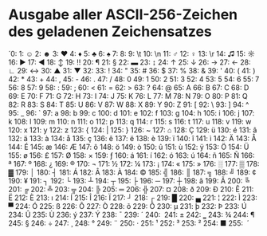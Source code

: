 # Ausgabe aller ASCII-256-Zeichen des geladenen Zeichensatzes
´0:              1:       ☺      2:       ☻      3:       ♥
4:       ♦      5:       ♣      6:       ♠      7:
8:              9:      \t      10:     \n      11:      ♂
12:      ♀      13:     \r      14:      ♫      15:      ☼
16:      ►      17:      ◄      18:      ↕      19:      ‼
20:      ¶      21:      §      22:      ▬      23:      ↨
24:      ↑      25:      ↓      26:      →      27:      ←
28:      ∟      29:      ↔      30:      ▲      31:      ▼
32:             33:      !      34:      "      35:      #
36:      $      37:      %      38:      &      39:      '
40:      (      41:      )      42:      *      43:      +
44:      ,      45:      -      46:      .      47:      /
48:      0      49:      1      50:      2      51:      3
52:      4      53:      5      54:      6      55:      7
56:      8      57:      9      58:      :      59:      ;
60:      <      61:      =      62:      >      63:      ?
64:      @      65:      A      66:      B      67:      C
68:      D      69:      E      70:      F      71:      G
72:      H      73:      I      74:      J      75:      K
76:      L      77:      M      78:      N      79:      O
80:      P      81:      Q      82:      R      83:      S
84:      T      85:      U      86:      V      87:      W
88:      X      89:      Y      90:      Z      91:      [
92:      \      93:      ]      94:      ^      95:      _
96:      `      97:      a      98:      b      99:      c
100:     d      101:     e      102:     f      103:     g
104:     h      105:     i      106:     j      107:     k
108:     l      109:     m      110:     n      111:     o
112:     p      113:     q      114:     r      115:     s
116:     t      117:     u      118:     v      119:     w
120:     x      121:     y      122:     z      123:     {
124:     |      125:     }      126:     ~      127:     ⌂
128:     Ç      129:     ü      130:     é      131:     â
132:     ä      133:     à      134:     å      135:     ç
136:     ê      137:     ë      138:     è      139:     ï
140:     î      141:     ì      142:     Ä      143:     Å
144:     É      145:     æ      146:     Æ      147:     ô
148:     ö      149:     ò      150:     û      151:     ù
152:     ÿ      153:     Ö      154:     Ü      155:     ø
156:     £      157:     Ø      158:     ×      159:     ƒ
160:     á      161:     í      162:     ó      163:     ú
164:     ñ      165:     Ñ      166:     ª      167:     º
168:     ¿      169:     ®      170:     ¬      171:     ½
172:     ¼      173:     ¡      174:     «      175:     »
176:     ░      177:     ▒      178:     ▓      179:     │
180:     ┤      181:     Á      182:     Â      183:     À
184:     ©      185:     ╣      186:     ║      187:     ╗
188:     ╝      189:     ¢      190:     ¥      191:     ┐
192:     └      193:     ┴      194:     ┬      195:     ├
196:     ─      197:     ┼      198:     ã      199:     Ã
200:     ╚      201:     ╔      202:     ╩      203:     ╦
204:     ╠      205:     ═      206:     ╬      207:     ¤
208:     ð      209:     Ð      210:     Ê      211:     Ë
212:     È      213:     ı      214:     Í      215:     Î
216:     Ï      217:     ┘      218:     ┌      219:     █
220:     ▄      221:     ¦      222:     Ì      223:     ▀
224:     Ó      225:     ß      226:     Ô      227:     Ò
228:     õ      229:     Õ      230:     µ      231:     þ
232:     Þ      233:     Ú      234:     Û      235:     Ù
236:     ý      237:     Ý      238:     ¯      239:     ´
240:     ­      241:     ±      242:     ‗      243:     ¾
244:     ¶      245:     §      246:     ÷      247:     ¸
248:     °      249:     ¨      250:     ·      251:     ¹
252:     ³      253:     ²      254:     ■      255:      ´
